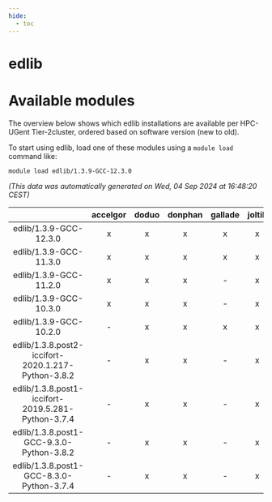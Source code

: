 ```yaml
---
hide:
  - toc
---
```


edlib
=====

# Available modules


The overview below shows which edlib installations are available per HPC-UGent Tier-2cluster, ordered based on software version (new to old).

To start using edlib, load one of these modules using a `module load` command like:

```shell
module load edlib/1.3.9-GCC-12.3.0
```

*(This data was automatically generated on Wed, 04 Sep 2024 at 16:48:20 CEST)*  

| |accelgor|doduo|donphan|gallade|joltik|shinx|skitty|
| :---: | :---: | :---: | :---: | :---: | :---: | :---: | :---: |
|edlib/1.3.9-GCC-12.3.0|x|x|x|x|x|x|x|
|edlib/1.3.9-GCC-11.3.0|x|x|x|x|x|-|x|
|edlib/1.3.9-GCC-11.2.0|x|x|x|-|x|-|x|
|edlib/1.3.9-GCC-10.3.0|x|x|x|-|x|-|x|
|edlib/1.3.9-GCC-10.2.0|-|x|x|x|x|-|x|
|edlib/1.3.8.post2-iccifort-2020.1.217-Python-3.8.2|-|x|x|-|x|-|-|
|edlib/1.3.8.post1-iccifort-2019.5.281-Python-3.7.4|-|x|x|-|x|-|-|
|edlib/1.3.8.post1-GCC-9.3.0-Python-3.8.2|-|x|x|-|x|-|x|
|edlib/1.3.8.post1-GCC-8.3.0-Python-3.7.4|-|x|x|-|x|-|x|
